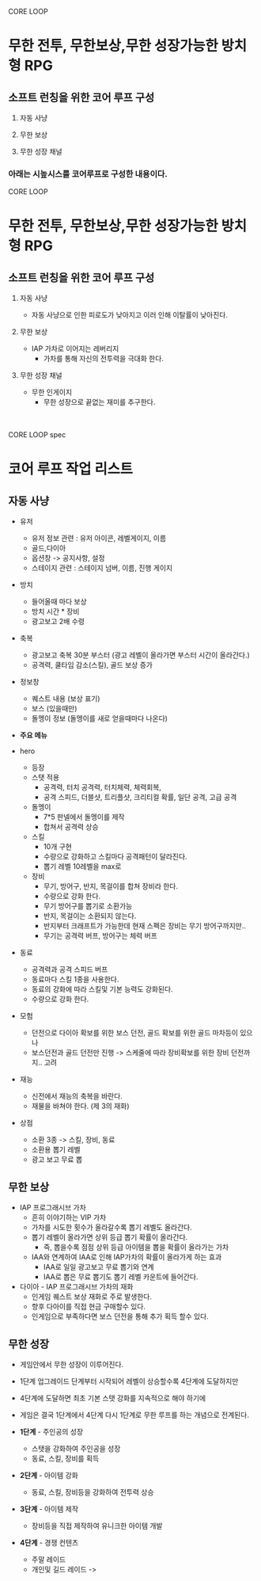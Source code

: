 CORE LOOP
# 무한 전투, 무한보상,무한 성장가능한 방치형 RPG 
## 소프트 런칭을 위한 코어 루프 구성
1. 자동 사냥

2. 무한 보상 
   
3. 무한 성장 채널
   

### 아래는 시높시스를 코어루프로 구성한 내용이다.

CORE LOOP
# 무한 전투, 무한보상,무한 성장가능한 방치형 RPG 
## 소프트 런칭을 위한 코어 루프 구성
1. 자동 사냥
    - 자동 사냥으로 인한 피로도가 낮아지고 이러 인해 이탈률이 낮아진다.

2. 무한 보상 
    - IAP 가차로 이어지는 레버리지
        - 가차를 통해 자신의 전투력을 극대화 한다.

3. 무한 성장 채널
    - 무한 인게이지
        - 무한 성장으로 끝없는 재미를 추구한다. 


<br><br>
CORE LOOP spec
# 코어 루프 작업 리스트
## 자동 사냥
- 유저
    - 유저 정보 관련 : 유저 아이콘, 레벨게이지, 이름
    - 골드,다이아
    - 옵션창 -> 공지사항, 설정
    - 스테이지 관련 : 스테이지 넘버, 이름, 진행 게이지
- 방치 
    - 들어올때 마다 보상
    - 방치 시간 * 장비
    - 광고보고 2배 수령 
- 축복
    - 광고보고 축복 30분 부스터 (광고 레벨이 올라가면 부스터 시간이 올라간다.)
    - 공격력, 쿨타임 감소(스킬), 골드 보상 증가
- 정보창
    - 퀘스트 내용 (보상 표기)
    - 보스 (있을때만)
    - 돌멩이 정보 (돌멩이를 새로 얻을때마다 나온다)  
- <b>주요 메뉴</b>
-  hero
    - 등장
    - 스탯 적용
      - 공격력, 터치 공격력, 터치체력, 체력회복,
      - 공격 스피드, 더블샷, 트리플샷, 크리티컬 확률, 일단 공격, 고급 공격
    - 돌멩이
      - 7*5 판넬에서 돌멩이를 제작
      - 합쳐서 공격력 상승 
    - 스킬
      - 10개 구현
      - 수량으로 강화하고 스킬마다 공격패턴이 달라진다.
      - 뽑기 레벨 10레벨을 max로
    - 장비
      - 무기, 방어구, 반지, 목걸이를 합쳐 장비라 한다.
      - 수량으로 강화 한다.
      - 무기 방어구를 뽑기로 소환가능
      - 반지, 목걸이는 소환되지 않는다.
      - 반지부터 크래프트가 가능한데 현재 스펙은 장비는 무기 방어구까지만..
      - 무기는 공격력 버프, 방어구는 체력 버프  
- 동료
    - 공격력과 공격 스피드 버프
    - 동료마다 스킬 1종을 사용한다.
    - 동료의 강화에 따라 스킬및 기본 능력도 강화된다.
    - 수량으로 강화 한다.

- 모험
    - 던전으로 다이아 확보를 위한 보스 던전, 골드 확보를 위한 골드 마차등이 있으나
    - 보스던전과 골드 던전만 진행 -> 스케줄에 따라 장비확보를 위한 장비 던전까지.. 고려
- 재능
    - 신전에서 재능의 축복을 바란다.
    - 재물을 바쳐야 한다. (제 3의 재화)
- 상점
    - 소환 3종 -> 스킬, 장비, 동료
    - 소환용 뽑기 레벨
    - 광고 보고 무료 뽑  

## 무한 보상
- IAP 프로그래시브 가차
    - 흔히 이야기하는 VIP 가차
    - 가차를 시도한 횟수가 올라갈수록 뽑기 레벨도 올라간다.
    - 뽑기 레벨이 올라가면 상위 등급 뽑기 확률이 올라간다.
        - 즉, 뽑을수록 점점 상위 등급 아이템을 뽑을 확률이 올라가는 가차  
    - IAA와 연계하여 IAA로 인해 IAP가차의 확률이 올라가게 하는 효과
        - IAA로 일일 광고보고 무료 뽑기와 연계
        - IAA로 뽑은 무료 뽑기도 뽑기 레벨 카운트에 들어간다. 
- 다이아 - IAP 프로그래시브 가차의 재화
    - 인게임 퀘스트 보상 재화로 주로 발생한다.
    - 향후 다아이를 직접 현금 구매할수 있다.
    - 인게임으로 부족하다면 보스 던전을 통해 추가 획득 할수 있다.


## 무한 성장
- 게임안에서 무한 성장이 이루어진다.
- 1단계 업그레이드 단계부터 시작되어 레벨이 상승할수록 4단계에 도달하지만
- 4단계에 도달하면 최초 기본 스탯 강화를 지속적으로 해야 하기에
- 게임은 결국 1단계에서 4단계 다시 1단계로 무한 루프를 하는 개념으로 전계된다.

- <b>1단계</b> - 주인공의 성장
    - 스탯을 강화하여 주인공을 성장
    - 동료, 스킬, 장비를 획득      

- <b>2단계</b> - 아이템 강화
    - 동료, 스킬, 장비등을 강화하여 전투력 상승

- <b>3단계</b> - 아이템 제작
    - 장비등을 직접 제작하여 유니크한 아이템 개발   

- <b>4단계</b> - 경쟁 컨텐츠
    - 주말 레이드
    - 개인및 길드 레이드 -> 






